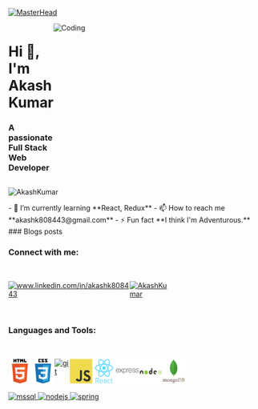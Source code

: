 <!-- ### Hi there 👋 -->
<!--
**akashk808443/akashk808443** is a ✨ _special_ ✨ repository because its `README.md` (this file) appears on your GitHub profile.
Here are some ideas to get you started:
- 🔭 I’m currently working on ...
- 🌱 I’m currently learning ...
- 👯 I’m looking to collaborate on ...
- 🤔 I’m looking for help with ...
- 💬 Ask me about ...
- 📫 How to reach me: ...
- 😄 Pronouns: ...
- ⚡ Fun fact: ...
-->
[![MasterHead](https://i.pinimg.com/originals/fa/7b/4b/fa7b4bdc3b2f73e749e5c2c646d4ae13.gif)](AkashKumar)
<div style="display: flex; justify-content: space-around;" >
<div>
<h1 align="left">Hi 👋, I'm Akash Kumar</h1>
<h3 align="left">A passionate Full Stack Web Developer</h3>
</div>
<div>
    <img align="right" alt="Coding" width="500" src="https://thumbs.gfycat.com/BetterFalseKid-max-1mb.gif">
</div>
</div>
<p align="left"> <img src="https://komarev.com/ghpvc/?username=AkashKumar&label=Profile%20views&color=0e75b6&style=flat" alt="AkashKumar" /> </p>
- 🌱 I’m currently learning **React, Redux**
<!-- 
- 📝 I regularly write articles on [https://medium.com/@akashk808443](https://medium.com/@akashk808443) -->
- 📫 How to reach me **akashk808443@gmail.com**
<!-- - 📄 **Resume** [Click Me](https://docs.google.com/document/d/1AaWVxIsUb6yNsJ4jav0FHR_g3_xp1o3r00I1ehVhEww/edit?usp=sharing) -->
- ⚡ Fun fact **I think I'm Adventurous.**
### Blogs posts
<!-- BLOG-POST-LIST:START -->
<!-- BLOG-POST-LIST:END -->
<h3 align="left" >Connect with me:</h3>
<br/>
<p align="left"; style="display: flex;justify-content: space-evenly;width: 40%;">
<a href="https://www.linkedin.com/in/akashk808443/" target="blank"><img align="center" src="https://raw.githubusercontent.com/rahuldkjain/github-profile-readme-generator/master/src/images/icons/Social/linked-in-alt.svg" alt="www.linkedin.com/in/akashk808443" height="40" width="50" /></a>
<a href="akashk808443@gmail.com" target="blank"><img align="center" src="https://camo.githubusercontent.com/898db73904e0e8df853ab6cb78b06b92295417dfd04cca73c3745e0b717455ad/68747470733a2f2f63646e2d69636f6e732d706e672e666c617469636f6e2e636f6d2f3531322f3238312f3238313736392e706e67" alt="AkashKumar" height="40" width="50" /></a>
<!-- <a href="https://instagram.com/__its__me__dude__" target="blank"><img align="center" src="https://raw.githubusercontent.com/rahuldkjain/github-profile-readme-generator/master/src/images/icons/Social/instagram.svg" alt="jay341sk" height="40" width="50" /></a>
<a href="https://medium.com/@akashk808443" target="blank"><img align="center" src="https://raw.githubusercontent.com/rahuldkjain/github-profile-readme-generator/master/src/images/icons/Social/medium.svg" alt="@jay.sanodiya09" height="40" width="50" /></a>
<a href="https://www.leetcode.com/jay_sanodiya" target="blank"><img align="center" src="https://raw.githubusercontent.com/rahuldkjain/github-profile-readme-generator/master/src/images/icons/Social/leet-code.svg" alt="AkashKumar" height="40" width="50" /></a> -->
</p>
<br/>
<h3 align="left">Languages and Tools:</h3>
<br/>
<p align="left"; style="display: flex;justify-content: space-evenly;width: 70%;"> 
<a href="https://html.com/" target="_blank" rel="noreferrer"> <img src="https://raw.githubusercontent.com/devicons/devicon/master/icons/html5/html5-original-wordmark.svg" alt="css3" width="50" height="50"/> </a>
<a href="https://www.w3schools.com/css/" target="_blank" rel="noreferrer"> <img src="https://raw.githubusercontent.com/devicons/devicon/master/icons/css3/css3-original-wordmark.svg" alt="css3" width="50" height="50"/> </a>
 <a href="https://git-scm.com/" target="_blank" rel="noreferrer"> <img src="https://www.vectorlogo.zone/logos/git-scm/git-scm-icon.svg" alt="git"width="50" height="50"/> </a> <a href="https://developer.mozilla.org/en-US/docs/Web/JavaScript" target="_blank" rel="noreferrer"> <img src="https://raw.githubusercontent.com/devicons/devicon/master/icons/javascript/javascript-original.svg" alt="javascript"width="50" height="50"/> </a>
  <a href="https://reactjs.org/" target="_blank" rel="noreferrer"> <img src="https://raw.githubusercontent.com/devicons/devicon/master/icons/react/react-original-wordmark.svg" alt="linux"width="50" height="50"/> </a>
   <a href="https://expressjs.com/" target="_blank" rel="noreferrer"> <img src="https://raw.githubusercontent.com/devicons/devicon/master/icons/express/express-original-wordmark.svg" alt="mssql"width="50" height="50"/> </a>
    <a href="https://nodejs.org" target="_blank" rel="noreferrer"> <img src="https://raw.githubusercontent.com/devicons/devicon/master/icons/nodejs/nodejs-original-wordmark.svg" alt="nodejs"width="50" height="50"/> </a>
     <a href="https://www.mongodb.com/" target="_blank" rel="noreferrer"> <img src="https://raw.githubusercontent.com/devicons/devicon/master/icons/mongodb/mongodb-original-wordmark.svg" alt="spring"width="50" height="50"/> </a> </p>
   <a href="https://expressjs.com/" target="_blank" rel="noreferrer"> <img src="https://camo.githubusercontent.com/61c5577620394e8fa6c68fd59533e217cb13d422ff36ff492b41d4a8e4b36bb6/68747470733a2f2f696d616765732e747574652e696f2f747574652f746f7069632f657870726573732d6a732e706e67" alt="mssql"width="50" height="50"/> </a>
    <a href="https://nodejs.org" target="_blank" rel="noreferrer"> <img src="https://camo.githubusercontent.com/bbba541fd5eca8a97e88260802b880c42be3c7f480b96978b2401517a7a61bf0/68747470733a2f2f7777772e7468652d6775696c642e6465762f626c6f672d6173736574732f6e6f64656a732d65736d2f6e6f64656a735f6c6f676f2e706e67" alt="nodejs"width="50" height="50"/> </a>
     <a href="https://www.mongodb.com/" target="_blank" rel="noreferrer"> <img src="https://camo.githubusercontent.com/392d75476895c9816d8e92b0d92e31fd570beb25bd4d339dd215afc2d90d66c1/68747470733a2f2f6173736574732d676c6f62616c2e776562736974652d66696c65732e636f6d2f3630303966366631303964353165363062393131626135332f3630323332633766656539663237383637346462396332635f396b69622d333534783431352d756e6e616d65642d6d6f6e676f64622d6c6f676f2d73762d31313536323836303732336d67656d706e6d7271332e706e67" alt="spring"width="50" height="50"/> </a> </p>

<br/>
